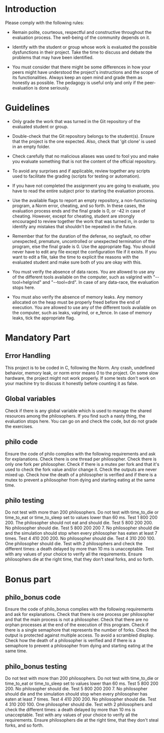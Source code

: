 # Introduction
Please comply with the following rules:

- Remain polite, courteous, respectful and constructive throughout the
evaluation process. The well-being of the community depends on it.

- Identify with the student or group whose work is evaluated the possible
dysfunctions in their project. Take the time to discuss and debate the
problems that may have been identified.

- You must consider that there might be some differences in how your peers
might have understood the project's instructions and the scope of its
functionalities. Always keep an open mind and grade them as honestly as
possible. The pedagogy is useful only and only if the peer-evaluation is
done seriously.

# Guidelines
- Only grade the work that was turned in the Git repository of the evaluated
student or group.

- Double-check that the Git repository belongs to the student(s). Ensure that
the project is the one expected. Also, check that 'git clone' is used in an
empty folder.

- Check carefully that no malicious aliases was used to fool you and make you
evaluate something that is not the content of the official repository.

- To avoid any surprises and if applicable, review together any scripts used
to facilitate the grading (scripts for testing or automation).

- If you have not completed the assignment you are going to evaluate, you have
to read the entire subject prior to starting the evaluation process.

- Use the available flags to report an empty repository, a non-functioning
program, a Norm error, cheating, and so forth.
In these cases, the evaluation process ends and the final grade is 0,
or -42 in case of cheating. However, except for cheating, student are
strongly encouraged to review together the work that was turned in, in order
to identify any mistakes that shouldn't be repeated in the future.

- Remember that for the duration of the defense, no segfault, no other
unexpected, premature, uncontrolled or unexpected termination of the
program, else the final grade is 0. Use the appropriate flag.
You should never have to edit any file except the configuration file if it
exists. If you want to edit a file, take the time to explicit the reasons
with the evaluated student and make sure both of you are okay with this.

- You must verify the absence of data races.
You are allowed to use any of the different tools available on the computer,
such as valgrind with "--tool=helgrind" and "--tool=drd". In case of any
data-race, the evaluation stops here.

- You must also verify the absence of memory leaks. Any memory allocated on
the heap must be properly freed before the end of execution. You are
allowed to use any of the different tools available on the computer, such
as leaks, valgrind, or e_fence. In case of memory leaks, tick the
appropriate flag.

# Mandatory Part
## Error Handling
This project is to be coded in C, following the Norm.
Any crash, undefined behavior, memory leak, or norm error means 0 to
the project.
On some slow hardware, the project might not work properly. If some tests
don't work on your machine try to discuss it honestly before counting it
as false.
## Global variables
Check if there is any global variable which is used to manage the shared
resources among the philosophers.
If you find such a nasty thing, the evaluation stops here. You can go on
and check the code, but do not grade the exercises.
## philo code
Ensure the code of philo complies with the following requirements and ask for explanations.
Check there is one thread per philosopher.
Check there is only one fork per philosopher.
Check if there is a mutex per fork and that it's used to check the fork value and/or change it.
Check the outputs are never mixed up.
Check how the death of a philosopher is verified and if there is a mutex to prevent a philosopher from dying and starting eating at the same time.
## philo testing
Do not test with more than 200 philosophers.
Do not test with time_to_die or time_to_eat or time_to_sleep set to values lower than 60 ms.
Test 1 800 200 200. The philosopher should not eat and should die.
Test 5 800 200 200. No philosopher should die.
Test 5 800 200 200 7. No philosopher should die and the simulation should stop when every philosopher has eaten at least 7 times.
Test 4 410 200 200. No philosopher should die.
Test 4 310 200 100. One philosopher should die.
Test with 2 philosophers and check the different times: a death delayed by more than 10 ms is unacceptable.
Test with any values of your choice to verify all the requirements. Ensure philosophers die at the right time, that they don't steal forks, and so forth.

# Bonus part
## philo_bonus code
Ensure the code of philo_bonus complies with the following requirements and ask for explanations.
Check that there is one process per philosopher and that the main process is not a philosopher.
Check that there are no orphan processes at the end of the execution of this program.
Check if there is a single semaphore that represents the number of forks.
Check the output is protected against multiple access. To avoid a scrambled display.
Check how the death of a philosopher is verified and if there is a semaphore to prevent a philosopher from dying and starting eating at the same time.
## philo_bonus testing
Do not test with more than 200 philosophers.
Do not test with time_to_die or time_to_eat or time_to_sleep set to values lower than 60 ms.
Test 5 800 200 200. No philosopher should die.
Test 5 800 200 200 7. No philosopher should die and the simulation should stop when every philosopher has eaten at least 7 times.
Test 4 410 200 200. No philosopher should die.
Test 4 310 200 100. One philosopher should die.
Test with 2 philosophers and check the different times: a death delayed by more than 10 ms is unacceptable.
Test with any values of your choice to verify all the requirements. Ensure philosophers die at the right time, that they don't steal forks, and so forth.
